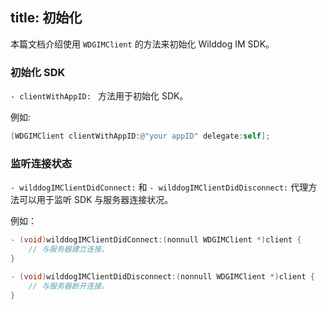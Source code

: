
title: 初始化
---

本篇文档介绍使用 `WDGIMClient` 的方法来初始化 Wilddog IM SDK。

### 初始化 SDK

`- clientWithAppID: ` 方法用于初始化 SDK。

例如:

```objectivec
[WDGIMClient clientWithAppID:@"your appID" delegate:self];

```

### 监听连接状态

`- wilddogIMClientDidConnect:` 和 `- wilddogIMClientDidDisconnect:` 代理方法可以用于监听 SDK 与服务器连接状况。

例如：
```objectivec
- (void)wilddogIMClientDidConnect:(nonnull WDGIMClient *)client {
	// 与服务器建立连接。
}

- (void)wilddogIMClientDidDisconnect:(nonnull WDGIMClient *)client {
	// 与服务器断开连接。
}
  
```


